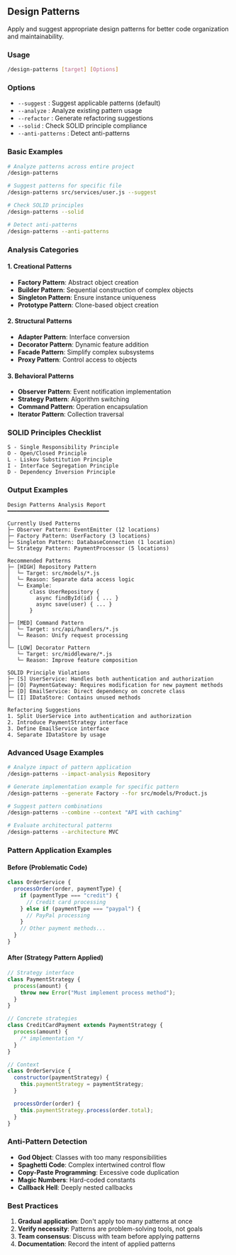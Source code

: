 ## Design Patterns

Apply and suggest appropriate design patterns for better code organization and maintainability.

### Usage

```bash
/design-patterns [target] [Options]
```

### Options

- `--suggest` : Suggest applicable patterns (default)
- `--analyze` : Analyze existing pattern usage
- `--refactor` : Generate refactoring suggestions
- `--solid` : Check SOLID principle compliance
- `--anti-patterns` : Detect anti-patterns

### Basic Examples

```bash
# Analyze patterns across entire project
/design-patterns

# Suggest patterns for specific file
/design-patterns src/services/user.js --suggest

# Check SOLID principles
/design-patterns --solid

# Detect anti-patterns
/design-patterns --anti-patterns
```

### Analysis Categories

#### 1. Creational Patterns

- **Factory Pattern**: Abstract object creation
- **Builder Pattern**: Sequential construction of complex objects
- **Singleton Pattern**: Ensure instance uniqueness
- **Prototype Pattern**: Clone-based object creation

#### 2. Structural Patterns

- **Adapter Pattern**: Interface conversion
- **Decorator Pattern**: Dynamic feature addition
- **Facade Pattern**: Simplify complex subsystems
- **Proxy Pattern**: Control access to objects

#### 3. Behavioral Patterns

- **Observer Pattern**: Event notification implementation
- **Strategy Pattern**: Algorithm switching
- **Command Pattern**: Operation encapsulation
- **Iterator Pattern**: Collection traversal

### SOLID Principles Checklist

```
S - Single Responsibility Principle
O - Open/Closed Principle
L - Liskov Substitution Principle
I - Interface Segregation Principle
D - Dependency Inversion Principle
```

### Output Examples

```
Design Patterns Analysis Report
━━━━━━━━━━━━━━━━━━━━━━━━━━━━━━━━

Currently Used Patterns
├─ Observer Pattern: EventEmitter (12 locations)
├─ Factory Pattern: UserFactory (3 locations)
├─ Singleton Pattern: DatabaseConnection (1 location)
└─ Strategy Pattern: PaymentProcessor (5 locations)

Recommended Patterns
├─ [HIGH] Repository Pattern
│  └─ Target: src/models/*.js
│  └─ Reason: Separate data access logic
│  └─ Example:
│      class UserRepository {
│        async findById(id) { ... }
│        async save(user) { ... }
│      }
│
├─ [MED] Command Pattern
│  └─ Target: src/api/handlers/*.js
│  └─ Reason: Unify request processing
│
└─ [LOW] Decorator Pattern
   └─ Target: src/middleware/*.js
   └─ Reason: Improve feature composition

SOLID Principle Violations
├─ [S] UserService: Handles both authentication and authorization
├─ [O] PaymentGateway: Requires modification for new payment methods
├─ [D] EmailService: Direct dependency on concrete class
└─ [I] IDataStore: Contains unused methods

Refactoring Suggestions
1. Split UserService into authentication and authorization
2. Introduce PaymentStrategy interface
3. Define EmailService interface
4. Separate IDataStore by usage
```

### Advanced Usage Examples

```bash
# Analyze impact of pattern application
/design-patterns --impact-analysis Repository

# Generate implementation example for specific pattern
/design-patterns --generate Factory --for src/models/Product.js

# Suggest pattern combinations
/design-patterns --combine --context "API with caching"

# Evaluate architectural patterns
/design-patterns --architecture MVC
```

### Pattern Application Examples

#### Before (Problematic Code)

```javascript
class OrderService {
  processOrder(order, paymentType) {
    if (paymentType === "credit") {
      // Credit card processing
    } else if (paymentType === "paypal") {
      // PayPal processing
    }
    // Other payment methods...
  }
}
```

#### After (Strategy Pattern Applied)

```javascript
// Strategy interface
class PaymentStrategy {
  process(amount) {
    throw new Error("Must implement process method");
  }
}

// Concrete strategies
class CreditCardPayment extends PaymentStrategy {
  process(amount) {
    /* implementation */
  }
}

// Context
class OrderService {
  constructor(paymentStrategy) {
    this.paymentStrategy = paymentStrategy;
  }

  processOrder(order) {
    this.paymentStrategy.process(order.total);
  }
}
```

### Anti-Pattern Detection

- **God Object**: Classes with too many responsibilities
- **Spaghetti Code**: Complex intertwined control flow
- **Copy-Paste Programming**: Excessive code duplication
- **Magic Numbers**: Hard-coded constants
- **Callback Hell**: Deeply nested callbacks

### Best Practices

1. **Gradual application**: Don't apply too many patterns at once
2. **Verify necessity**: Patterns are problem-solving tools, not goals
3. **Team consensus**: Discuss with team before applying patterns
4. **Documentation**: Record the intent of applied patterns
